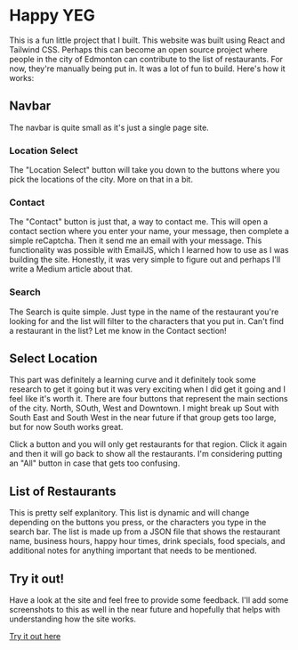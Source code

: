 # Happy YEG

This is a fun little project that I built. This website was built using React and Tailwind CSS. Perhaps this can become an open source project where people in the city of Edmonton can contribute to the list of restaurants. For now, they're manually being put in. It was a lot of fun to build. Here's how it works:

## Navbar

The navbar is quite small as it's just a single page site.

### Location Select

The "Location Select" button will take you down to the buttons where you pick the locations of the city. More on that in a bit.

### Contact

The "Contact" button is just that, a way to contact me. This will open a contact section where you enter your name, your message, then complete a simple reCaptcha. Then it send me an email with your message. This functionality was possible with EmailJS, which I learned how to use as I was building the site. Honestly, it was very simple to figure out and perhaps I'll write a Medium article about that.

### Search

The Search is quite simple. Just type in the name of the restaurant you're looking for and the list will filter to the characters that you put in. Can't find a restaurant in the list? Let me know in the Contact section!

## Select Location

This part was definitely a learning curve and it definitely took some research to get it going but it was very exciting when I did get it going and I feel like it's worth it. There are four buttons that represent the main sections of the city. North, SOuth, West and Downtown. I might break up Sout with South East and South West in the near future if that group gets too large, but for now South works great.

Click a button and you will only get restaurants for that region. Click it again and then it will go back to show all the restaurants. I'm considering putting an "All" button in case that gets too confusing.

## List of Restaurants

This is pretty self explanitory. This list is dynamic and will change depending on the buttons you press, or the characters you type in the search bar. The list is made up from a JSON file that shows the restaurant name, business hours, happy hour times, drink specials, food specials, and additional notes for anything important that needs to be mentioned.

## Try it out!

Have a look at the site and feel free to provide some feedback. I'll add some screenshots to this as well in the near future and hopefully that helps with understanding how the site works.

[Try it out here](https://happyyeg.com)
